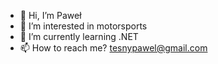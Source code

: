 - 👋 Hi, I’m Paweł
- 👀 I’m interested in motorsports
- 🌱 I’m currently learning .NET
- 📫 How to reach me? tesnypawel@gmail.com

<!---
pq4u/pq4u is a ✨ special ✨ repository because its `README.md` (this file) appears on your GitHub profile.
You can click the Preview link to take a look at your changes.
--->
